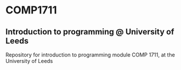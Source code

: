 # COMP1711
## Introduction to programming @ University of Leeds

Repository for introduction to programming module COMP 1711, at the University of Leeds
